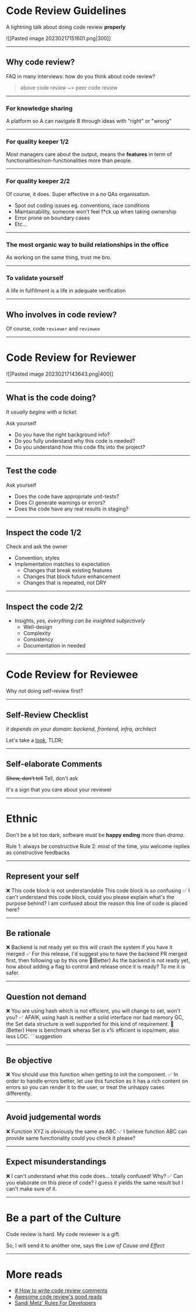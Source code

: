 
# Code Review Guidelines

A lightning talk about doing code review **properly**

![[Pasted image 20230217151601.png|300]]

--- 

## Why code review?
FAQ in many interviews: how do you think about code review?

> above code review ~> peer code review

--- 

### For knowledge sharing

A platform so A can navigate B through ideas with "right" or "wrong"

--- 

### For quality keeper 1/2
Most managers care about the output, means the **features** in term of functionalities/non-functionalities more than people.

--- 

### For quality keeper 2/2

Of course, it does. Super effective in a no QAs organisation.

- Spot out coding issues eg. conventions, race conditions
- Maintainability, someone won't feel f\*ck up when taking ownership
- Error prone on boundary cases
- Etc...

---
### The most organic way to build relationships in the office
As working on the same thing, trust me bro.

---
### To validate yourself
A life in fulfillment is a life in adequate verification

---
## Who involves in code review?

Of course, code `reviewer` and `reviewee`

---

# Code Review for Reviewer

![[Pasted image 20230217143643.png|400]]

---
## What is the code doing?

*It usually begins with a ticket.*

Ask yourself
- Do you have the right background info?
- Do you fully understand why this code is needed?
- Do you understand how this code fits into the project?

---
## Test the code

Ask yourself
- Does the code have appropriate unit-tests?
- Does CI generate warnings or errors?
- Does the code have any real results in staging?

--- 
## Inspect the code 1/2

Check and ask the owner
- Convention, styles
- Implementation matches to expectation
	- Changes that break existing features
	- Changes that block future enhancement
	- Changes that is repeated, not DRY

---
## Inspect the code 2/2

- Insights, *yes, everything can be insighted subjectively*
	- Well-design
	- Complexity
	- Consistency
	- Documentation in needed

--- 

# Code Review for Reviewee
Why not doing self-review first?

--- 

## Self-Review Checklist
*it depends on your domain: backend, frontend, infra, architect*

Let's take a [look](https://employmenthero.atlassian.net/wiki/spaces/DE/pages/2482962686/Self-Review+Checklist), TLDR;

---

## Self-elaborate Comments
<s>Show, don't tell</s>
Tell, don't ask

It's a sign that you care about your reviewer

--- 

# Ethnic
Don't be a bit too dark, software must be **happy ending** more than *drama*.

Rule 1: always be constructive
Rule 2: most of the time, you welcome replies as constructive feedbacks

--- 

## Represent your self
❌
This code block is not understandable
This code block is so confusing
✅
I can't understand this code block, could you please explain what's the purpose behind?
I am confused about the reason this line of code is placed here?

---

## Be rationale
❌
Backend is not ready yet so this will crash the system if you have it merged
✅
For this release, I'd suggest you to have the backend PR merged first, then following up by this one
🌟(Better)
As the backend is not ready yet, how about adding a flag to control and release once it is ready? To me it is safer.

---

## Question not demand
❌
You are using hash which is not efficient, you will change to set, won't you?
✅
AFAIK, using hash is neither a solid interface nor bad memory GC, the Set data structure is well supported for this kind of requirement.
🌟(Better)
Here is benchmark wheras Set is x% efficient is iops/mem, also less LOC. \`\`\`suggestion 

---

## Be objective
❌
You should use this function when getting to init the component.
✅
In order to handle errors better, let use this function as it has a rich content on errors so you can render it to the user, or treat the unhappy cases differently.

--- 

## Avoid judgemental words
❌
Function XYZ is obviously the same as ABC
✅
I believe function ABC can provide same functionality could you check it please?

---

## Expect misunderstandings
❌
I can't understand what this code does... totally confused! Why?
✅
Can you elaborate on this piece of code? I guess it yields the same result but I can't make sure of it.

---

# Be a part of the Culture
Code review is hard.
My code reviewer is a gift.

So, I will send it to another one, says the *Law of Cause and Effect*

---

# More reads
- [# How to write code review comments](https://google.github.io/eng-practices/review/reviewer/comments.html)
- [Awesome code review's good reads](https://github.com/joho/awesome-code-review#articles)
- [Sandi Metz' Rules For Developers](https://thoughtbot.com/blog/sandi-metz-rules-for-developers)

<style>
  /* To help export pages line by lines */
  @media print { hr { page-break-after: always; } }
</style>
